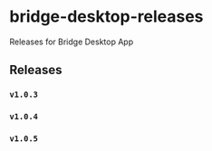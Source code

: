 # bridge-desktop-releases
Releases for Bridge Desktop App

## Releases

### `v1.0.3`

### `v1.0.4`

### `v1.0.5`
